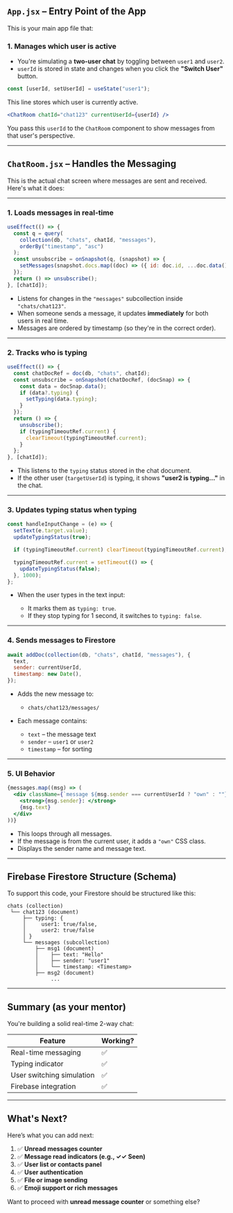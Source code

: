 ## `App.jsx` – Entry Point of the App

This is your main app file that:

###  1. **Manages which user is active**

* You're simulating a **two-user chat** by toggling between `user1` and `user2`.
* `userId` is stored in state and changes when you click the **"Switch User"** button.

```jsx
const [userId, setUserId] = useState("user1");
```

This line stores which user is currently active.

```jsx
<ChatRoom chatId="chat123" currentUserId={userId} />
```

You pass this `userId` to the `ChatRoom` component to show messages from that user's perspective.

---

##  `ChatRoom.jsx` – Handles the Messaging

This is the actual chat screen where messages are sent and received. Here's what it does:

---

###  1. **Loads messages in real-time**

```js
useEffect(() => {
  const q = query(
    collection(db, "chats", chatId, "messages"),
    orderBy("timestamp", "asc")
  );
  const unsubscribe = onSnapshot(q, (snapshot) => {
    setMessages(snapshot.docs.map((doc) => ({ id: doc.id, ...doc.data() })));
  });
  return () => unsubscribe();
}, [chatId]);
```

* Listens for changes in the `"messages"` subcollection inside `"chats/chat123"`.
* When someone sends a message, it updates **immediately** for both users in real time.
* Messages are ordered by timestamp (so they're in the correct order).

---

### 2. **Tracks who is typing**

```js
useEffect(() => {
  const chatDocRef = doc(db, "chats", chatId);
  const unsubscribe = onSnapshot(chatDocRef, (docSnap) => {
    const data = docSnap.data();
    if (data?.typing) {
      setTyping(data.typing);
    }
  });
  return () => {
    unsubscribe();
    if (typingTimeoutRef.current) {
      clearTimeout(typingTimeoutRef.current);
    }
  };
}, [chatId]);
```

* This listens to the `typing` status stored in the chat document.
* If the other user (`targetUserId`) is typing, it shows **"user2 is typing..."** in the chat.

---

###  3. **Updates typing status when typing**

```js
const handleInputChange = (e) => {
  setText(e.target.value);
  updateTypingStatus(true);

  if (typingTimeoutRef.current) clearTimeout(typingTimeoutRef.current);

  typingTimeoutRef.current = setTimeout(() => {
    updateTypingStatus(false);
  }, 1000);
};
```

* When the user types in the text input:

  * It marks them as `typing: true`.
  * If they stop typing for 1 second, it switches to `typing: false`.

---

###  4. **Sends messages to Firestore**

```js
await addDoc(collection(db, "chats", chatId, "messages"), {
  text,
  sender: currentUserId,
  timestamp: new Date(),
});
```

* Adds the new message to:

  * `chats/chat123/messages/`
* Each message contains:

  * `text` – the message text
  * `sender` – `user1` or `user2`
  * `timestamp` – for sorting

---

###  5. **UI Behavior**

```jsx
{messages.map((msg) => (
  <div className={`message ${msg.sender === currentUserId ? "own" : ""}`}>
    <strong>{msg.sender}: </strong>
    {msg.text}
  </div>
))}
```

* This loops through all messages.
* If the message is from the current user, it adds a `"own"` CSS class.
* Displays the sender name and message text.

---

##  Firebase Firestore Structure (Schema)

To support this code, your Firestore should be structured like this:

```
chats (collection)
 └── chat123 (document)
     ├── typing: {
     │     user1: true/false,
     │     user2: true/false
     │ }
     └── messages (subcollection)
         ├── msg1 (document)
         │    ├── text: "Hello"
         │    ├── sender: "user1"
         │    └── timestamp: <Timestamp>
         ├── msg2 (document)
              ...
```

---

##  Summary (as your mentor)

You're building a solid real-time 2-way chat:

| Feature                   | Working? |
| ------------------------- | -------- |
| Real-time messaging       | ✅        |
| Typing indicator          | ✅        |
| User switching simulation | ✅        |
| Firebase integration      | ✅        |

---

##  What's Next?

Here’s what you can add next:

1. ✅ **Unread messages counter**
2. ✅ **Message read indicators (e.g., ✓✓ Seen)**
3. ✅ **User list or contacts panel**
4. ✅ **User authentication**
5. ✅ **File or image sending**
6. ✅ **Emoji support or rich messages**

Want to proceed with **unread message counter** or something else?
